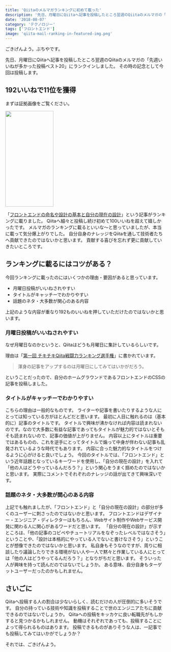 ```yaml
---
title: 'Qiitaのメルマガランキングに初めて載った'
description: '先日、月曜日にQiitaへ記事を投稿したところ翌週のQiitaのメルマガの「先週いいねが多かった投稿ベスト20」にランクインしました。その時の記念として今回は投稿します。'
date: '2018-08-07'
category: 'テクノロジー'
tags: ['フロントエンド']
image: 'qiita-mail-ranking-in-featured-img.png'
---
```


ごきげんよう。ぶちやです。

先日、月曜日にQiitaへ記事を投稿したところ翌週のQiitaのメルマガの「先週いいねが多かった投稿ベスト20」にランクインしました。
その時の記念として今回は投稿します。

## 192いいねで11位を獲得

まずは証拠画像をご覧ください。

<a href="/img/posts/qiita-mail-ranking-in-1.png"><img src="/img/posts/qiita-mail-ranking-in-1-thumb.png" alt="" width="151" height="300" class="alignnone size-medium wp-image-267" /></a>

「[フロントエンドの命名や設計の基本と自分の現在の設計](https://qiita.com/buchiya4th/items/127282088f5a9ad56152)」という記事がランキングに載りました。
Qiitaへ細々と投稿し続け初めて100いいねを超えて嬉しかったです。
メルマガのランキングに載るといいな〜と思っていましたが、本当に載って気分爆上がりでした。
自分自身のナレッジをQiitaを通して技術者たちへ貢献できたのではないかと思います。
貢献する喜びを忘れず更に貢献していきたいところです。


## ランキングに載るにはコツがある？

今回ランキングに載ったのにはいくつかの理由・要因があると思っています。

* 月曜日投稿がいいねされやすい
* タイトルがキャッチーでわかりやすい
* 話題のネタ・大多数が関心のある内容

上記のような内容が重なり192ものいいねを押していただけたのではないかと思います。

### 月曜日投稿がいいねされやすい
なぜ月曜日なのかというと、Qiitaはどうも月曜日に集計しているらしいです。

理由は「[第一回 チキチキQiita戦闘力ランキング選手権](https://qiita.com/tmknom/items/97aaf62c0311bcc5a8ef#%E3%81%AA%E3%81%9C%E6%9C%88%E6%9B%9C%E6%97%A5%E3%81%AA%E3%81%AE%E3%81%8B)」に書かれています。

> 渾身の記事をアップするのは月曜日にしてみてはいかがだろう。

ということだったので、自分のホームグラウンドであるフロントエンドのCSSの記事を投稿しました。

### タイトルがキャッチーでわかりやすい
こちらの理由は一般的なものです。
ライターや記事を書いたりするような人にとっては知っている方がほとんどだと思います。
最初に人目に触れるのは（基本的に）記事のタイトルです。
タイトルで興味が沸かなければ内容は読まれないのです。なので大多数に有益な記事であってもタイトルが魅力的ではないとそもそも読まれないので、記事の価値が上がりません。
内容以上にタイトルは重要ではあるものの、これを逆手にとってタイトルで煽って中身が伴わない記事も乱発されているような時代でもあります。
内容に合った魅力的なタイトルをつけるように心がけると良いでしょう。
今回のタイトルでは、「フロントエンド」という近年話題となっているキーワードを使用し、「自分の現在の設計」を入れて「他の人はどうやっているんだろう？」という関心をうまく掴めたのではないかと思います。
実際にコメントでそれぞれのナレッジの話が出てきて興味深いです。

### 話題のネタ・大多数が関心のある内容
上記でも触れましたが、「フロントエンド」と「自分の現在の設計」の部分が多くのユーザーに刺さったのではないかと思います。
フロントエンドはデザイナー・エンジニア・ディレクターはもちろん、Webサイト制作やWebサービス開発に関わる人に関心があるワードだと思います。
「自分の現在の設計」が示すところは、「他の記事のコピペやチュートリアルをなぞったレベルではなさそう」ということや、「設計は本格的にやっている人でないと書けなさそう」ということが想像できたのではないかと思います。
私自身もそうなのですが、周りに相談したり議論したりできる環境がない人や一人で黙々と作業している人にとっては「他の人はどうやってるんだろう？」となりがちだと思います。
そういった人が興味を持って読んだのではないでしょうか。
ある意味、自分自身もターゲットユーザーだったのかもしれません。


## さいごに
Qiitaへ投稿する人の割合は少ないらしく、読むだけの人が圧倒的に多いそうです。
自分の持っている技術や知識を投稿することで世のエンジニアたちに貢献できるのではないでしょうか。
Qiitaへの投稿をキッカケに良い転職先がもしかすると見つかるかもしれません。
動機はそれぞれであっても、投稿することによって得られるものはあります。
投稿できるものがありそうな人は、一記事でも投稿してみてはいかがでしょうか？

それでは、ごきげんよう。
